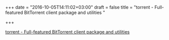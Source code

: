 +++
date = "2016-10-05T14:11:02+03:00"
draft = false
title = "torrent - Full-featured BitTorrent client package and utilities "

+++

<p><a href="https://t.co/MpU1gz53Pu">torrent - Full-featured BitTorrent client package and utilities </a></p>
